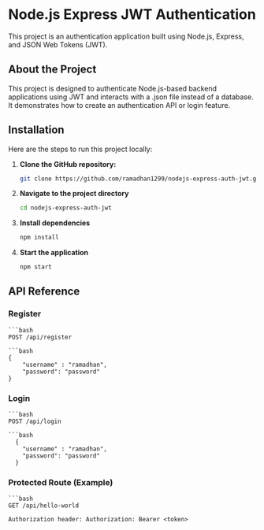 # Node.js Express JWT Authentication

This project is an authentication application built using Node.js, Express, and JSON Web Tokens (JWT).

## About the Project

This project is designed to authenticate Node.js-based backend applications using JWT and interacts with a .json file instead of a database. It demonstrates how to create an authentication API or login feature.

## Installation

Here are the steps to run this project locally:

1. **Clone the GitHub repository:**
    ```bash
   git clone https://github.com/ramadhan1299/nodejs-express-auth-jwt.git

3. **Navigate to the project directory**
    ```bash
    cd nodejs-express-auth-jwt

5. **Install dependencies**
    ```bash
    npm install

7. **Start the application**
    ```bash
    npm start

## API Reference

### Register
    ```bash
    POST /api/register

    ```bash
    {
        "username" : "ramadhan",
        "password": "password"
    }

### Login
    ```bash
    POST /api/login

    ```bash
      {
        "username" : "ramadhan",
        "password": "password"
      }

### Protected Route (Example)
    ```bash
    GET /api/hello-world

    Authorization header: Authorization: Bearer <token>
